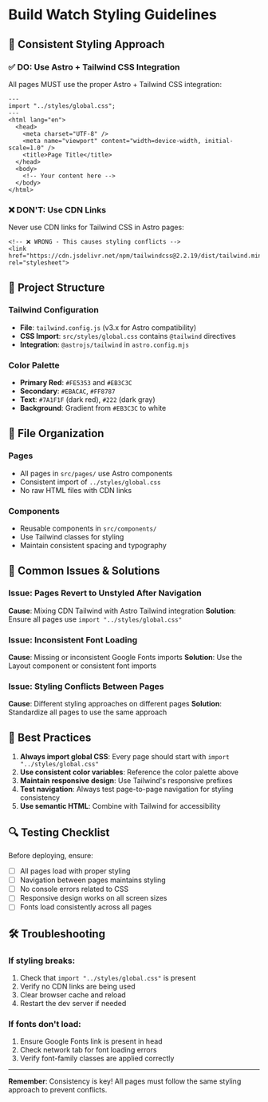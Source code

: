 # Build Watch Styling Guidelines

## 🎨 Consistent Styling Approach

### ✅ DO: Use Astro + Tailwind CSS Integration
All pages MUST use the proper Astro + Tailwind CSS integration:

```astro
---
import "../styles/global.css";
---
<html lang="en">
  <head>
    <meta charset="UTF-8" />
    <meta name="viewport" content="width=device-width, initial-scale=1.0" />
    <title>Page Title</title>
  </head>
  <body>
    <!-- Your content here -->
  </body>
</html>
```

### ❌ DON'T: Use CDN Links
Never use CDN links for Tailwind CSS in Astro pages:

```astro
<!-- ❌ WRONG - This causes styling conflicts -->
<link href="https://cdn.jsdelivr.net/npm/tailwindcss@2.2.19/dist/tailwind.min.css" rel="stylesheet">
```

## 🔧 Project Structure

### Tailwind Configuration
- **File**: `tailwind.config.js` (v3.x for Astro compatibility)
- **CSS Import**: `src/styles/global.css` contains `@tailwind` directives
- **Integration**: `@astrojs/tailwind` in `astro.config.mjs`

### Color Palette
- **Primary Red**: `#FE5353` and `#EB3C3C`
- **Secondary**: `#EBACAC`, `#FF8787`
- **Text**: `#7A1F1F` (dark red), `#222` (dark gray)
- **Background**: Gradient from `#EB3C3C` to white

## 📁 File Organization

### Pages
- All pages in `src/pages/` use Astro components
- Consistent import of `../styles/global.css`
- No raw HTML files with CDN links

### Components
- Reusable components in `src/components/`
- Use Tailwind classes for styling
- Maintain consistent spacing and typography

## 🚨 Common Issues & Solutions

### Issue: Pages Revert to Unstyled After Navigation
**Cause**: Mixing CDN Tailwind with Astro Tailwind integration
**Solution**: Ensure all pages use `import "../styles/global.css"`

### Issue: Inconsistent Font Loading
**Cause**: Missing or inconsistent Google Fonts imports
**Solution**: Use the Layout component or consistent font imports

### Issue: Styling Conflicts Between Pages
**Cause**: Different styling approaches on different pages
**Solution**: Standardize all pages to use the same approach

## 🎯 Best Practices

1. **Always import global CSS**: Every page should start with `import "../styles/global.css"`
2. **Use consistent color variables**: Reference the color palette above
3. **Maintain responsive design**: Use Tailwind's responsive prefixes
4. **Test navigation**: Always test page-to-page navigation for styling consistency
5. **Use semantic HTML**: Combine with Tailwind for accessibility

## 🔍 Testing Checklist

Before deploying, ensure:
- [ ] All pages load with proper styling
- [ ] Navigation between pages maintains styling
- [ ] No console errors related to CSS
- [ ] Responsive design works on all screen sizes
- [ ] Fonts load consistently across all pages

## 🛠️ Troubleshooting

### If styling breaks:
1. Check that `import "../styles/global.css"` is present
2. Verify no CDN links are being used
3. Clear browser cache and reload
4. Restart the dev server if needed

### If fonts don't load:
1. Ensure Google Fonts link is present in head
2. Check network tab for font loading errors
3. Verify font-family classes are applied correctly

---

**Remember**: Consistency is key! All pages must follow the same styling approach to prevent conflicts. 